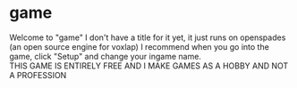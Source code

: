 # game
Welcome to "game" I don't have a title for it yet, it just runs on openspades (an open source engine for voxlap)
I recommend when you go into the game, click "Setup" and change your ingame name.																										
THIS GAME IS ENTIRELY FREE AND I MAKE GAMES AS A HOBBY AND NOT A PROFESSION

